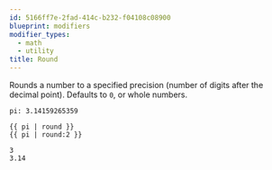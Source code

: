 ```yaml
---
id: 5166ff7e-2fad-414c-b232-f04108c08900
blueprint: modifiers
modifier_types:
  - math
  - utility
title: Round
---
```

Rounds a number to a specified precision (number of digits after the decimal point). Defaults to `0`, or whole numbers.

```.language-yaml
pi: 3.14159265359
```

```
{{ pi | round }}
{{ pi | round:2 }}
```

```.language-output
3
3.14
```
